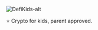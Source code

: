 
![DefiKids-alt](https://github.com/defikids/.github/assets/66887028/6cf7a629-7166-4a2c-b6a9-ad0a8a75a24e)

⭐️ Crypto for kids, parent approved.

